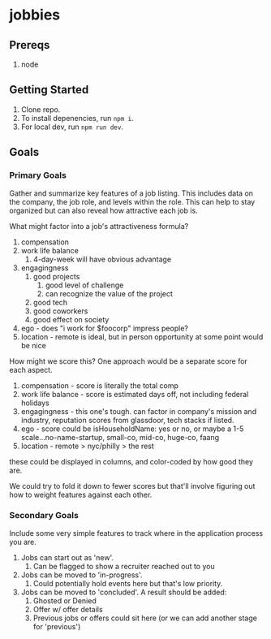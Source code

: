 # jobbies

## Prereqs

1. node

## Getting Started

1. Clone repo.
2. To install depenencies, run `npm i`.
3. For local dev, run `npm run dev`.

## Goals

### Primary Goals

Gather and summarize key features of a job listing. This includes data on the company, the job role, and levels within the role. This can help to stay organized but can also reveal how attractive each job is.

What might factor into a job's attractiveness formula?

1. compensation
2. work life balance
   1. 4-day-week will have obvious advantage
3. engagingness
   1. good projects
      1. good level of challenge
      2. can recognize the value of the project
   2. good tech
   3. good coworkers
   4. good effect on society
4. ego - does "i work for $foocorp" impress people?
5. location - remote is ideal, but in person opportunity at some point would be nice

How might we score this? One approach would be a separate score for each aspect.

1. compensation - score is literally the total comp
2. work life balance - score is estimated days off, not including federal holidays
3. engagingness - this one's tough. can factor in company's mission and industry, reputation scores from glassdoor, tech stacks if listed.
4. ego - score could be isHouseholdName: yes or no, or maybe a 1-5 scale...no-name-startup, small-co, mid-co, huge-co, faang
5. location - remote > nyc/philly > the rest


these could be displayed in columns, and color-coded by how good they are.

We could try to fold it down to fewer scores but that'll involve figuring out how to weight features against each other.

### Secondary Goals

Include some very simple features to track where in the application process you are.

1. Jobs can start out as 'new'.
   1. Can be flagged to show a recruiter reached out to you
2. Jobs can be moved to 'in-progress'.
   1. Could potentially hold events here but that's low priority.
3. Jobs can be moved to 'concluded'. A result should be added:
   1. Ghosted or Denied
   2. Offer w/ offer details
   3. Previous jobs or offers could sit here (or we can add another stage for 'previous')